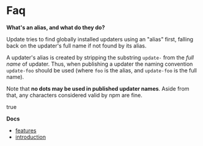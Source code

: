 # Faq

<a name="aliases">

**What's an alias, and what do they do?**

Update tries to find globally installed updaters using an "alias" first, falling back on the updater's full name if not found by its alias.

A updater's alias is created by stripping the substring `update-` from the _full name_ of updater. Thus, when publishing a updater the naming convention `update-foo` should be used (where `foo` is the alias, and `update-foo` is the full name).

Note that **no dots may be used in published updater names**. Aside from that, any characters considered valid by npm are fine.

true

**Docs**

* [features](features.md)
* [introduction](introduction.md)

